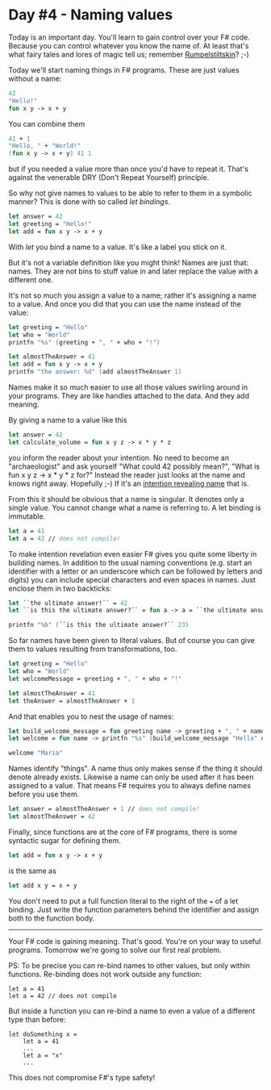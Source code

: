 # Day #4 - Naming values
Today is an important day. You'll learn to gain control over your F# code. Because you can control whatever you know the name of. At least that's what fairy tales and lores of magic tell us; remember [Rumpelstiltskin](http://www.eastoftheweb.com/short-stories/UBooks/Rum.shtml)? ;-)

Today we'll start naming things in F# programs. These are just values without a name:

```fsharp
42
"Hello!"
fun x y -> x + y
```

You can combine them

```fsharp
41 + 1
"Hello, " + "World!"
(fun x y -> x + y) 41 1
```

but if you needed a value more than once you'd have to repeat it. That's against the venerable DRY (Don't Repeat Yourself) principle.

So why not give names to values to be able to refer to them in a symbolic manner? This is done with so called _let bindings_.

```fsharp
let answer = 42
let greeting = "Hello!"
let add = fun x y -> x + y
```

With _let_ you bind a name to a value. It's like a label you stick on it.

But it's not a variable definition like you might think! Names are just that: names. They are not bins to stuff value in and later replace the value with a different one.

It's not so much you assign a value to a name; rather it's assigning a name to a value. And once you did that you can use the name instead of the value:

```fsharp
let greeting = "Hello"
let who = "World"
printfn "%s" (greeting + ", " + who + "!")

let almostTheAnswer = 41
let add = fun x y -> x + y
printfn "the answer: %d" (add almostTheAnswer 1)
```

Names make it so much easier to use all those values swirling around in your programs. They are like handles attached to the data. And they add meaning.

By giving a name to a value like this

```fsharp
let answer = 42
let calculate_volume = fun x y z -> x * y * z
```

you inform the reader about your intention. No need to become an "archaeologist" and ask yourself "What could 42 possibly mean?", "What is fun x y z -> x * y * z for?" Instead the reader just looks at the name and knows right away. Hopefully ;-) If it's an [intention revealing name](http://c2.com/cgi/wiki?IntentionRevealingNames) that is.

From this it should be obvious that a name is singular. It denotes only a single value. You cannot change what a name is referring to. A let binding is immutable.

```fsharp
let a = 41
let a = 42 // does not compile!
```

To make intention revelation even easier F# gives you quite some liberty in building names. In addition to the usual naming conventions (e.g. start an identifier with a letter or an underscore which can be followed by letters and digits) you can include special characters and even spaces in names. Just enclose them in two backticks:

```fsharp
let ``the ultimate answer!`` = 42
let ``is this the ultimate answer?`` = fun a -> a = ``the ultimate answer!``

printfn "%b" (``is this the ultimate answer?`` 23)
```

So far names have been given to literal values. But of course you can give them to values resulting from transformations, too.

```fsharp
let greeting = "Hello"
let who = "World"
let welcomeMessage = greeting + ", " + who + "!"

let almostTheAnswer = 41
let theAnswer = almostTheAnswer + 1
```

And that enables you to nest the usage of names:

```fsharp
let build_welcome_message = fun greeting name -> greeting + ", " + name + "!"
let welcome = fun name -> printfn "%s" (build_welcome_message "Hello" name)

welcome "Maria"
```

Names identify "things". A name thus only makes sense if the thing it should denote already exists. Likewise a name can only be used after it has been assigned to a value. That means F# requires you to always define names before you use them.

```fsharp
let answer = almostTheAnswer + 1 // does not compile!
let almostTheAnswer = 42
```

Finally, since functions are at the core of F# programs, there is some syntactic sugar for defining them.

```fsharp
let add = fun x y -> x + y
```

is the same as

```fsharp
let add x y = x + y
```

You don't need to put a full function literal to the right of the `=` of a let binding. Just write the function parameters behind the identifier and assign both to the function body.

***

Your F# code is gaining meaning. That's good. You're on your way to useful programs. Tomorrow we're going to solve our first real problem.

PS: To be precise you can re-bind names to other values, but only within functions. Re-binding does not work outside any function:

```
let a = 41
let a = 42 // does not compile
```

But inside a function you can re-bind a name to even a value of a different type than before:

```
let doSomething x =
    let a = 41
    ...
    let a = "x"
    ...
```

This does not compromise F#'s type safety!